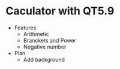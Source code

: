 # Caculator with QT5.9
- Features
  - Arithmetic
  - Branckets and Power
  - Negative number
- Plan
  - Add background
